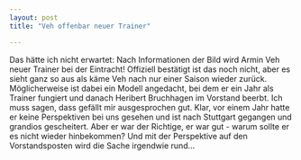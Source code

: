 ```yaml
---
layout: post
title: "Veh offenbar neuer Trainer"

---
```


Das hätte ich nicht erwartet: Nach Informationen der Bild wird Armin Veh neuer Trainer bei der Eintracht! Offiziell bestätigt ist das noch nicht, aber es sieht ganz so aus als käme Veh nach nur einer Saison wieder zurück. Möglicherweise ist dabei ein Modell angedacht, bei dem er ein Jahr als Trainer fungiert und danach Heribert Bruchhagen im Vorstand beerbt. Ich muss sagen, dass gefällt mir ausgesprochen gut. Klar, vor einem Jahr hatte er keine Perspektiven bei uns gesehen und ist nach Stuttgart gegangen und grandios gescheitert. Aber er war der Richtige, er war gut - warum sollte er es nicht wieder hinbekommen? Und mit der Perspektive auf den Vorstandsposten wird die Sache irgendwie rund...


